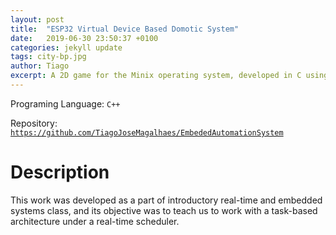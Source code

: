 ```yaml
---
layout: post
title:  "ESP32 Virtual Device Based Domotic System"
date:   2019-06-30 23:50:37 +0100
categories: jekyll update
tags: city-bp.jpg
author: Tiago
excerpt: A 2D game for the Minix operating system, developed in C using only the C standard library and Minix's OS API.
---
```


Programing Language: `C++`

Repository: [`https://github.com/TiagoJoseMagalhaes/EmbededAutomationSystem`](https://github.com/TiagoJoseMagalhaes/EmbededAutomationSystem)

# Description

This work was developed as a part of introductory real-time and embedded systems class, and its objective was to teach us to work with a task-based architecture under a real-time scheduler.